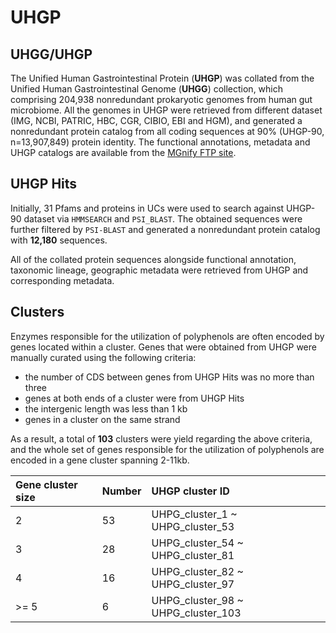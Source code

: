 # UHGP

## UHGG/UHGP

The Unified Human Gastrointestinal Protein (**UHGP**) was collated from the Unified Human Gastrointestinal Genome (**UHGG**) collection, which comprising 204,938 nonredundant prokaryotic genomes from human gut microbiome. All the genomes in UHGP were retrieved from different dataset (IMG, NCBI, PATRIC, HBC, CGR, CIBIO, EBI and HGM), and generated a nonredundant protein catalog from all coding sequences at 90% (UHGP-90, n=13,907,849) protein identity. The functional annotations, metadata and UHGP catalogs are available from the [MGnify FTP site](http://ftp.ebi.ac.uk/pub/databases/metagenomics/mgnify_genomes/).

## UHGP Hits

Initially, 31 Pfams and proteins in UCs were used to search against UHGP-90 dataset via `HMMSEARCH` and `PSI_BLAST`. The obtained sequences were further filtered by `PSI-BLAST` and generated a  nonredundant protein catalog with **12,180** sequences. 

All of the collated protein sequences alongside functional annotation, taxonomic lineage, geographic metadata were retrieved from UHGP and corresponding metadata.

## Clusters

Enzymes responsible for the utilization of polyphenols are often encoded by genes located within a cluster. Genes that were obtained from UHGP were manually curated using the following criteria:

- the number of CDS between genes from UHGP Hits was no more than three
- genes at both ends of a cluster were from UHGP Hits
- the intergenic length was less than 1 kb
- genes in a cluster on the same strand

As a result, a total of **103** clusters were yield regarding the above criteria, and the whole set of genes responsible for the utilization of polyphenols are encoded in a gene cluster spanning 2-11kb.

| Gene cluster size | Number | UHGP cluster ID                    |
| :---------------- | :----- | :--------------------------------- |
| 2                 | 53     | UHPG_cluster_1 ~ UHPG_cluster_53   |
| 3                 | 28     | UHPG_cluster_54 ~ UHPG_cluster_81  |
| 4                 | 16     | UHPG_cluster_82 ~ UHPG_cluster_97  |
| >= 5              | 6      | UHPG_cluster_98 ~ UHPG_cluster_103 |







